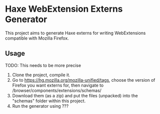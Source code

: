 # Haxe WebExtension Externs Generator

This project aims to generate Haxe externs for writing WebExtensions compatible with Mozilla Firefox.

## Usage

TODO: This needs to be more precise
1. Clone the project, compile it.
2. Go to https://hg.mozilla.org/mozilla-unified/tags, choose the version of Firefox you want externs for, then navigate to /browser/components/extensions/schemas/
3. Download them (as a zip) and put the files (unpacked) into the "schemas" folder within this project.
4. Run the generator using ???